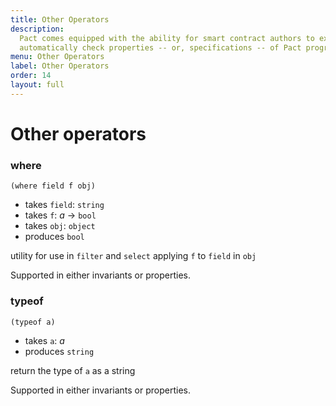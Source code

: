 ```yaml
---
title: Other Operators
description:
  Pact comes equipped with the ability for smart contract authors to express and
  automatically check properties -- or, specifications -- of Pact programs.
menu: Other Operators
label: Other Operators
order: 14
layout: full
---
```


# Other operators

### where

```pact
(where field f obj)
```

- takes `field`: `string`
- takes `f`: _a_ -> `bool`
- takes `obj`: `object`
- produces `bool`

utility for use in `filter` and `select` applying `f` to `field` in `obj`

Supported in either invariants or properties.

### typeof

```pact
(typeof a)
```

- takes `a`: _a_
- produces `string`

return the type of `a` as a string

Supported in either invariants or properties.
